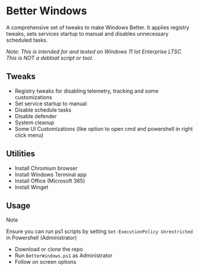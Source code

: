 # Better Windows
A comprehensive set of tweaks to make Windows Better. It applies registry tweaks, sets services startup to manual and disables unnecessary scheduled tasks.

*Note: This is intended for and tested on Windows 11 Iot Enterprise LTSC. This is NOT a debloat script or tool.*

## Tweaks
- Registry tweaks for disabling telemetry, tracking and some customizations
- Set service startup to manual
- Disable schedule tasks
- Disable defender
- System cleanup
- Some UI Customizations (like option to open cmd and powershell in right click menu)

## Utilities
- Install Chromium browser
- Install Windows Terminal app
- Install Office (Microsoft 365)
- Install Winget

## Usage
> [!NOTE]  
> Ensure you can run ps1 scripts by setting `Set-ExecutionPolicy Unrestricted` in Powershell (Administrator)

- Download or clone the repo
- Run `BetterWindows.ps1` as Administrator
- Follow on screen options